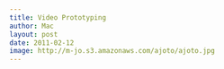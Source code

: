 ```yaml
---
title: Video Prototyping
author: Mac
layout: post
date: 2011-02-12
image: http://m-jo.s3.amazonaws.com/ajoto/ajoto.jpg
---
```


